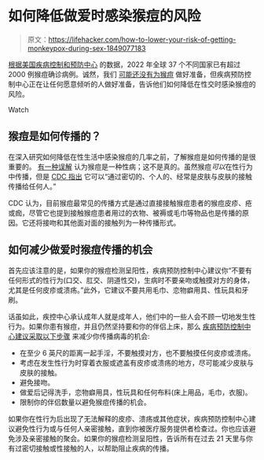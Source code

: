# 如何降低做爱时感染猴痘的风险

> 原文：<https://lifehacker.com/how-to-lower-your-risk-of-getting-monkeypox-during-sex-1849077183>

[根据美国疾病控制和预防中心](https://www.cdc.gov/poxvirus/monkeypox/response/2022/world-map.html) 的数据，2022 年全球 37 个不同国家已有超过 2000 例猴痘确诊病例。诚然，我们 [可能还没有为猴痘](https://lifehacker.com/we-are-not-ready-for-monkeypox-1849035126) 做好准备，但疾病预防控制中心正在让任何愿意倾听的人做好准备，告诉他们如何降低在性交时感染猴痘的风险。

Watch

## 猴痘是如何传播的？

在深入研究如何降低在性生活中感染猴痘的几率之前，了解猴痘是如何传播的是很重要的。 [有一种误解](https://www.bloomberg.com/news/articles/2022-05-26/monkeypox-isn-t-an-sti-but-symptoms-can-be-easily-mistaken) 认为猴痘是一种性病；这不是真的。虽然猴痘*可以*在性行为中传播，但是 [CDC 指出](https://www.cdc.gov/poxvirus/monkeypox/pdf/MPX_Social_Gatherings_Safer_Sex-508.pdf) 它可以“通过密切的、个人的、经常是皮肤与皮肤的接触传播给任何人。”

CDC 认为，目前猴痘最常见的传播方式是通过直接接触猴痘患者的猴痘皮疹、疮或痂，尽管它也提到接触猴痘患者用过的衣物、被褥或毛巾等物品也是传播的原因。它还将接吻和其他面对面的接触列为一种传播形式。

## 如何减少做爱时猴痘传播的机会

首先应该注意的是，如果你的猴痘检测呈阳性，疾病预防控制中心建议你“不要有任何形式的性行为(口交、肛交、阴道性交)，生病时不要亲吻或触摸对方的身体，尤其是任何皮疹或溃疡。”此外，它建议不要共用毛巾、恋物癖用具、性玩具和牙刷。

话虽如此，疾控中心承认成年人就是成年人，他们中的一些人会不顾一切地发生性行为。如果你患有猴痘，并且仍然坚持要和你的伴侣上床，那么 [疾病预防控制中心建议采取以下步骤](https://www.cdc.gov/poxvirus/monkeypox/pdf/MPX_Social_Gatherings_Safer_Sex-508.pdf) 来减少你传播病毒的机会:

*   在至少 6 英尺的距离一起手淫，不要触摸对方，也不要触摸任何皮疹或溃疡。
*   考虑在发生性行为时穿着衣服或遮盖有皮疹或溃疡的地方，尽可能减少皮肤与皮肤的接触。
*   避免接吻。
*   做爱后记得洗手，恋物癖用具，性玩具和任何布料(床上用品，毛巾，衣服)。
*   限制你的伴侣数量以避免猴痘传播的机会。

如果你在性行为后出现了无法解释的皮疹、溃疡或其他症状，疾病预防控制中心建议避免性行为或与任何人亲密接触，直到你被医疗服务提供者检查过。你也应该避免涉及亲密接触的聚会。如果你的猴痘检测呈阳性，告诉所有在过去 21 天里与你有过密切接触或性接触的人，以帮助阻止疾病的传播。